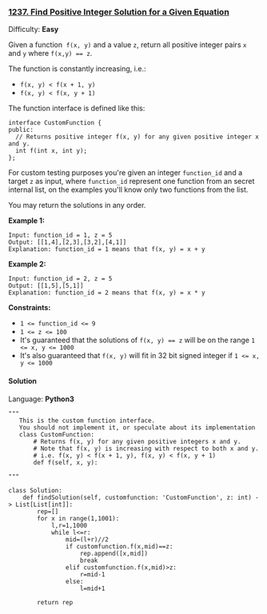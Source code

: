 ### [1237\. Find Positive Integer Solution for a Given Equation](https://leetcode.com/problems/find-positive-integer-solution-for-a-given-equation/)

Difficulty: **Easy**


Given a function  `f(x, y)` and a value `z`, return all positive integer pairs `x` and `y` where `f(x,y) == z`.

The function is constantly increasing, i.e.:

*   `f(x, y) < f(x + 1, y)`
*   `f(x, y) < f(x, y + 1)`

The function interface is defined like this: 

```
interface CustomFunction {
public:
  // Returns positive integer f(x, y) for any given positive integer x and y.
  int f(int x, int y);
};
```

For custom testing purposes you're given an integer `function_id` and a target `z` as input, where `function_id` represent one function from an secret internal list, on the examples you'll know only two functions from the list.  

You may return the solutions in any order.

**Example 1:**

```
Input: function_id = 1, z = 5
Output: [[1,4],[2,3],[3,2],[4,1]]
Explanation: function_id = 1 means that f(x, y) = x + y
```

**Example 2:**

```
Input: function_id = 2, z = 5
Output: [[1,5],[5,1]]
Explanation: function_id = 2 means that f(x, y) = x * y
```

**Constraints:**

*   `1 <= function_id <= 9`
*   `1 <= z <= 100`
*   It's guaranteed that the solutions of `f(x, y) == z` will be on the range `1 <= x, y <= 1000`
*   It's also guaranteed that `f(x, y)` will fit in 32 bit signed integer if `1 <= x, y <= 1000`


#### Solution

Language: **Python3**

```python3
"""
   This is the custom function interface.
   You should not implement it, or speculate about its implementation
   class CustomFunction:
       # Returns f(x, y) for any given positive integers x and y.
       # Note that f(x, y) is increasing with respect to both x and y.
       # i.e. f(x, y) < f(x + 1, y), f(x, y) < f(x, y + 1)
       def f(self, x, y):
  
"""
​
class Solution:
    def findSolution(self, customfunction: 'CustomFunction', z: int) -> List[List[int]]:
        rep=[]
        for x in range(1,1001):
            l,r=1,1000
            while l<=r:
                mid=(l+r)//2
                if customfunction.f(x,mid)==z:
                    rep.append([x,mid])
                    break
                elif customfunction.f(x,mid)>z:
                    r=mid-1
                else:
                    l=mid+1
                
        return rep
```